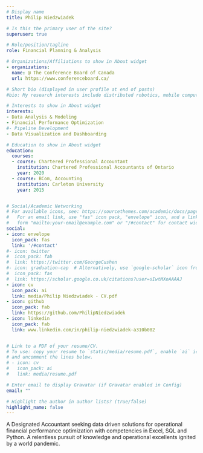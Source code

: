 ```yaml
---
# Display name
title: Philip Niedzwiadek

# Is this the primary user of the site?
superuser: true

# Role/position/tagline
role: Financial Planning & Analysis 

# Organizations/Affiliations to show in About widget
- organizations:
  name: @ The Conference Board of Canada
  url: https://www.conferenceboard.ca/

# Short bio (displayed in user profile at end of posts)
#bio: My research interests include distributed robotics, mobile computing and programmable matter.

# Interests to show in About widget
interests:
- Data Analysis & Modeling
- Financial Performance Optimization
#- Pipeline Development
- Data Visualization and Dashboarding

# Education to show in About widget
education:
  courses:
  - course: Chartered Professional Accountant
    institution: Chartered Professional Accountants of Ontario
    year: 2020
  - course: BCom, Accounting 
    institution: Carleton University
    year: 2015


# Social/Academic Networking
# For available icons, see: https://sourcethemes.com/academic/docs/page-builder/#icons
#   For an email link, use "fas" icon pack, "envelope" icon, and a link in the
#   form "mailto:your-email@example.com" or "/#contact" for contact widget.
social:
- icon: envelope
  icon_pack: fas
  link: '/#contact'
#- icon: twitter
#  icon_pack: fab
#  link: https://twitter.com/GeorgeCushen
#- icon: graduation-cap  # Alternatively, use `google-scholar` icon from `ai` icon pack
#  icon_pack: fas
#  link: https://scholar.google.co.uk/citations?user=sIwtMXoAAAAJ
- icon: cv
  icon_pack: ai
  link: media/Philip Niedzwiadek - CV.pdf
- icon: github
  icon_pack: fab
  link: https://github.com/PhilipNiedzwiadek
- icon: linkedin
  icon_pack: fab
  link: www.linkedin.com/in/philip-niedzwiadek-a310b082


# Link to a PDF of your resume/CV.
# To use: copy your resume to `static/media/resume.pdf`, enable `ai` icons in `params.toml`, 
# and uncomment the lines below.
# - icon: cv
#   icon_pack: ai
#   link: media/resume.pdf

# Enter email to display Gravatar (if Gravatar enabled in Config)
email: ""

# Highlight the author in author lists? (true/false)
highlight_name: false
---
```


A Designated Accountant seeking data driven solutions for operational financial performance optimization with competencies in Excel, SQL and Python. A relentless pursuit of knowledge and operational excellents ignited by a world pandemic.

